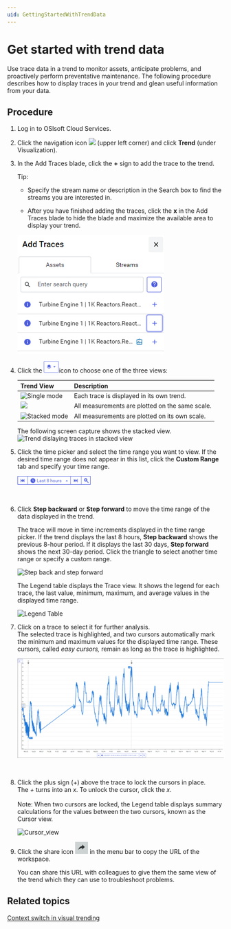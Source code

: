 ```yaml
---
uid: GettingStartedWithTrendData
---
```


Get started with trend data
=================================================

Use trace data in a trend to monitor assets, anticipate problems, and proactively perform preventative maintenance. The following procedure describes how to display traces in your trend and glean useful information from your data.

Procedure
---------

1. Log in to OSIsoft Cloud Services.

2. Click the navigation icon ![](images/icon_navigation_bigger.png) (upper left corner) and click **Trend** (under Visualization). 
   
3. In the Add Traces blade, click the **+** sign to add the trace to the trend. 

   Tip: 

   - Specify the stream name or description in the Search box to find the streams you are interested in.

   - After you have finished adding the traces, click the **x** in the Add Traces blade to hide the blade and maximize the available area to display your trend.

    ![Search blade](images/Search_blade_75.png)
   
4. Click the ![Trend views icon](images/trend-views-icon.png)icon to choose one of the three views:

   | Trend View                               | Description                                     |
   | ---------------------------------------- | ----------------------------------------------- |
   | ![Single mode](images/Single_mode.png)   | Each trace is displayed in its own trend.       |
   | ![](images/Multiple_mode.png)            | All measurements are plotted on the same scale. |
   | ![Stacked mode](images/Stacked_mode.png) | All measurements are plotted on its own scale.  |
   
    The following screen capture shows the stacked view.
    ![Trend dislaying traces in stacked view](images/Traces_stacked_view.png)
   
5. Click the time picker and select the time range you want to view. If the desired time range does not appear in this list, click the **Custom Range** tab and specify your time range.<br>

    ![Time picker](images/Time-picker.png)
<br>

6. Click **Step backward** or **Step forward** to move the time range of the data displayed in the trend.

   The trace will move in time increments displayed in the time range picker. If the trend displays the last 8 hours, **Step backward** shows the previous 8-hour period. If it displays the last 30 days, **Step forward** shows the next 30-day period. Click the triangle to select another time range or specify a custom range.

   ![Step back and step forward](images/Step_back_forward.png)

   The Legend table displays the Trace view. It shows the legend for each trace, the last value, minimum, maximum, and average values in the displayed time range.

    ![Legend Table](images/Legend_Table.png)

7. Click on a trace to select it for further analysis.<br>The selected trace is highlighted, and two cursors automatically mark the minimum and maximum values for the displayed time range. These cursors, called *easy cursors,* remain as long as the trace is highlighted.<br>

    ![Maximum and minimum cursors](images/Max_min_cursors.png)
<br>

8. Click the plus sign (+) above the trace to lock the cursors in place.<br>
    The *+* turns into an *x*.  To unlock the cursor, click the *x*.
         <br>
         <br>
    Note: When two cursors are locked, the Legend table displays summary calculations for the values between the two cursors, known as the Cursor view.

    ![Cursor_view](images/Cursor_view.png)

9. Click the share icon ![share trend session icon](images/share-icon.png) in the menu bar to copy the URL of the workspace.  <br>

    You can share this URL with colleagues to give them the same view of the trend which they can use to troubleshoot problems.

## Related topics

[Context switch in visual trending](xref:ContextSwitch)

